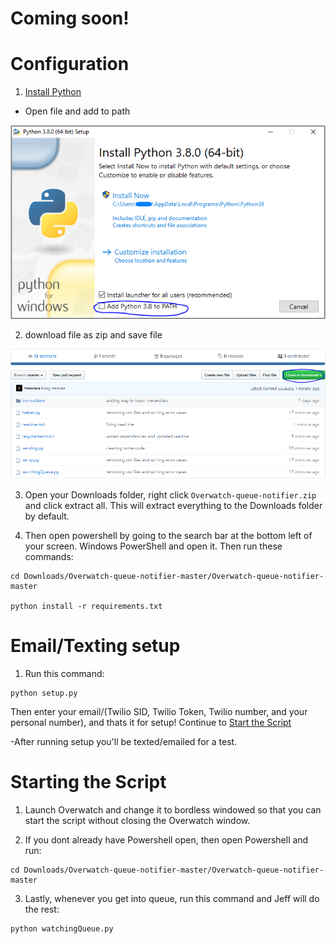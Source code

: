 # Coming soon!


# Configuration

1. [Install Python](https://www.python.org/downloads/) 

 - Open file and add to path

![GitHub Logo](/instructions/installpython.PNG)



2. download file as zip and save file

![GitHub Logo](/instructions/download.PNG)

3. Open your Downloads folder, right click ```Overwatch-queue-notifier.zip ``` and click extract all. This will extract everything to the Downloads folder by default.

4. Then open powershell by going to the search bar at the bottom left of your screen. Windows PowerShell and open it. Then run these commands: 
```
cd Downloads/Overwatch-queue-notifier-master/Overwatch-queue-notifier-master

python install -r requirements.txt
```


# Email/Texting setup

1. Run this command:
```
python setup.py
```
Then enter your email/(Twilio SID, Twilio Token, Twilio number, and your personal number), and thats it for setup! Continue to [Start the Script](#Starting-the-Script)

-After running setup you'll be texted/emailed for a test.
<br />





# Starting the Script

1. Launch Overwatch and change it to bordless windowed so that you can start the script without closing the Overwatch window.

2. If you dont already have Powershell open, then open Powershell and run: 
```
cd Downloads/Overwatch-queue-notifier-master/Overwatch-queue-notifier-master
```

3. Lastly, whenever you get into queue, run this command and Jeff will do the rest:
```
python watchingQueue.py
```

